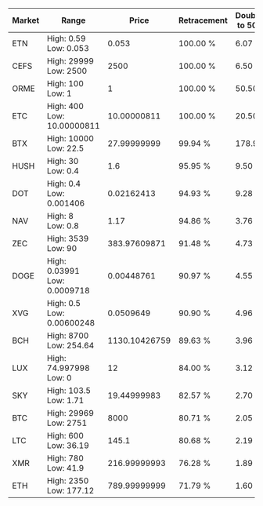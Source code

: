 | Market | Range | Price| Retracement | Doubles to 50% |
| --- | --- | --- | --- | --- |
| ETN | High: 0.59<br />Low: 0.053 | 0.053 | 100.00 % | 6.07 |
| CEFS | High: 29999<br />Low: 2500 | 2500 | 100.00 % | 6.50 |
| ORME | High: 100<br />Low: 1 | 1 | 100.00 % | 50.50 |
| ETC | High: 400<br />Low: 10.00000811 | 10.00000811 | 100.00 % | 20.50 |
| BTX | High: 10000<br />Low: 22.5 | 27.99999999 | 99.94 % | 178.97 |
| HUSH | High: 30<br />Low: 0.4 | 1.6 | 95.95 % | 9.50 |
| DOT | High: 0.4<br />Low: 0.001406 | 0.02162413 | 94.93 % | 9.28 |
| NAV | High: 8<br />Low: 0.8 | 1.17 | 94.86 % | 3.76 |
| ZEC | High: 3539<br />Low: 90 | 383.97609871 | 91.48 % | 4.73 |
| DOGE | High: 0.03991<br />Low: 0.0009718 | 0.00448761 | 90.97 % | 4.55 |
| XVG | High: 0.5<br />Low: 0.00600248 | 0.0509649 | 90.90 % | 4.96 |
| BCH | High: 8700<br />Low: 254.64 | 1130.10426759 | 89.63 % | 3.96 |
| LUX | High: 74.997998<br />Low: 0 | 12 | 84.00 % | 3.12 |
| SKY | High: 103.5<br />Low: 1.71 | 19.44999983 | 82.57 % | 2.70 |
| BTC | High: 29969<br />Low: 2751 | 8000 | 80.71 % | 2.05 |
| LTC | High: 600<br />Low: 36.19 | 145.1 | 80.68 % | 2.19 |
| XMR | High: 780<br />Low: 41.9 | 216.99999993 | 76.28 % | 1.89 |
| ETH | High: 2350<br />Low: 177.12 | 789.99999999 | 71.79 % | 1.60 |
